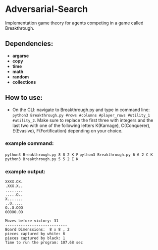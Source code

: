 # Adversarial-Search
Implementation game theory for agents competing in a game called Breakthrough.

## Dependencies:

* **argarse**
* **copy**
* **time**
* **math**
* **random**
* **collections**

## How to use:

* On the CLI: navigate to Breakthrough.py and type in command line: ```python3 Breakthrough.py #rows #columns #player_rows #utility_1 #utility_2```. Make sure to replace the first three with integers and the last two with one of the following letters K(Karnage), C(Conquerer), E(Evasive), F(Fortification) depending on your choice.

### example command:
```python3 Breakthrough.py 8 8 2 K F```
```python3 Breakthrough.py 6 6 2 C K```
```python3 Breakthrough.py 5 5 2 E K```


### example output:
```
XXXX.OX.
.XXX.X..
........
.....O..
X.......
..O.....
O..O.OOO
OOOOO.OO

Moves before victory: 31
----------------------------
Board Dimenssions:  8 x 8 , 2
pieces captured by white: 6
pieces captured by black: 1
Time to run the program: 107.68 sec
```
